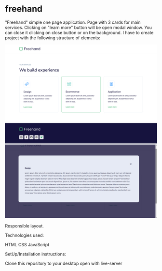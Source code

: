 # freehand
"Freehand" simple one page application.
Page with 3 cards for main services. Clicking on "learn more" button will be open modal window. You can close it clicking on close button or on the background.
I have to create project with the following structure of elements:

![preview](https://github.com/OlSerkes/freehand/blob/master/mock-up/preview.png)
![preview-2](https://github.com/OlSerkes/freehand/blob/master/mock-up/preview-2.png)

Responsible layout.

Technologies used:

HTML CSS JavaScript

SetUp/Installation instructions:

Clone this repository to your desktop open with live-server
